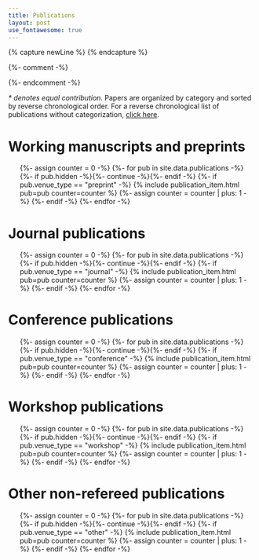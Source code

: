 ```yaml
---
title: Publications
layout: post
use_fontawesome: true
---
```


{% capture newLine %}
{% endcapture %}

{%- comment -%}
<!-- embed Altmetric badge -->
<script type="text/javascript" src="https://d1bxh8uas1mnw7.cloudfront.net/assets/embed.js"></script>
{%- endcomment -%}

_* denotes equal contribution_. Papers are organized by category and sorted by reverse chronological order. For a reverse chronological list of publications without categorization, [click here](./publications_chronological/).

# Working manuscripts and preprints

<ol reversed>
{%- assign counter = 0 -%}
{%- for pub in site.data.publications -%}
  {%- if pub.hidden -%}{%- continue -%}{%- endif -%}
  {%- if pub.venue_type == "preprint" -%}
  {% include publication_item.html pub=pub counter=counter %}
  {%- assign counter = counter | plus: 1 -%}
  {%- endif -%}
{%- endfor -%}
</ol>

# Journal publications

<ol reversed>
{%- assign counter = 0 -%}
{%- for pub in site.data.publications -%}
  {%- if pub.hidden -%}{%- continue -%}{%- endif -%}
  {%- if pub.venue_type == "journal" -%}
  {% include publication_item.html pub=pub counter=counter %}
  {%- assign counter = counter | plus: 1 -%}
  {%- endif -%}
{%- endfor -%}
</ol>

# Conference publications

<ol reversed>
{%- assign counter = 0 -%}
{%- for pub in site.data.publications -%}
  {%- if pub.hidden -%}{%- continue -%}{%- endif -%}
  {%- if pub.venue_type == "conference" -%}
  {% include publication_item.html pub=pub counter=counter %}
  {%- assign counter = counter | plus: 1 -%}
  {%- endif -%}
{%- endfor -%}
</ol>

# Workshop publications

<ol reversed>
{%- assign counter = 0 -%}
{%- for pub in site.data.publications -%}
  {%- if pub.hidden -%}{%- continue -%}{%- endif -%}
  {%- if pub.venue_type == "workshop" -%}
  {% include publication_item.html pub=pub counter=counter %}
  {%- assign counter = counter | plus: 1 -%}
  {%- endif -%}
{%- endfor -%}
</ol>

# Other non-refereed publications

<ol reversed>
{%- assign counter = 0 -%}
{%- for pub in site.data.publications -%}
  {%- if pub.hidden -%}{%- continue -%}{%- endif -%}
  {%- if pub.venue_type == "other" -%}
  {% include publication_item.html pub=pub counter=counter %}
  {%- assign counter = counter | plus: 1 -%}
  {%- endif -%}
{%- endfor -%}
</ol>